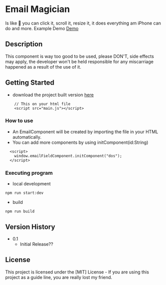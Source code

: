 # Email Magician

Is like 🤯 you can click it, scroll it, resize it, it does everything am iPhone can do and more.
Example Demo [Demo](./dist/index.html)

## Description

This component is way too good to be used, please DON'T, side effects may apply, the developer won't be held responsible for any miscarriage happened as a result of the use of it.

## Getting Started

- download the project built version [here](./dist/main.js)

```
    // This on your html file
    <script src="main.js"></script>

```

### How to use

- An EmailComponent will be created by importing the file in your HTML automatically.
- You can add more components by using initComponent(id:String)

```
  <script>
    window.emailFieldComponent.initComponent("dos");
  </script>
```

### Executing program

- local development

```
npm run start:dev
```

- build

```
npm run build
```

## Version History

- 0.1
  - Initial Release??

## License

This project is licensed under the [MIT] License - If you are using this project as a guide line, you are really lost my friend.
